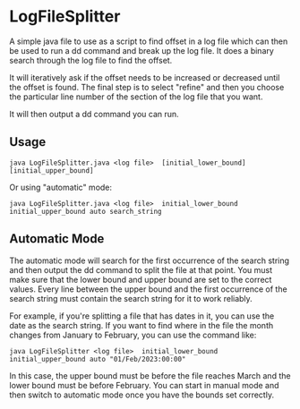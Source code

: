 LogFileSplitter
=============

A simple java file to use as a script to find offset in a log file which can then be used to
run a dd command and break up the log file. It does a binary search through
the log file to find the offset.

It will iteratively ask if the offset needs to be increased or decreased
until the offset is found. The final step is to select "refine" and then
you choose the particular line number of the section of the log file that 
you want.

It will then output a dd command you can run.

Usage
-----

```
java LogFileSplitter.java <log file>  [initial_lower_bound] [initial_upper_bound]
```

Or using "automatic" mode:
```
java LogFileSplitter.java <log file>  initial_lower_bound initial_upper_bound auto search_string 
```

Automatic Mode
--------------

The automatic mode will search for the first occurrence of the search string and then
output the dd command to split the file at that point. You must make sure that the lower bound
and upper bound are set to the correct values. Every line between the upper bound and the 
first occurrence of the search string must contain the search string for it to work reliably.

For example, if you're splitting a file that has dates in it, you can use the date as the search string.
If you want to find where in the file the month changes from January to February, you can use the command like:

```
java LogFileSplitter <log file>  initial_lower_bound initial_upper_bound auto "01/Feb/2023:00:00"
```

In this case, the upper bound must be before the file reaches March and the lower bound must be before February.
You can start in manual mode and then switch to automatic mode once you have the bounds set correctly.
